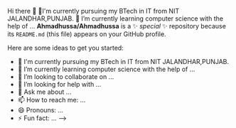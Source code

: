 Hi there 👋
🔭I'm currently pursuing my BTech in IT from NIT JALANDHAR,PUNJAB.
🌱 I’m currently learning computer science with the help of ...
**Ahmadhussa/Ahmadhussa** is a ✨ _special_ ✨ repository because its `README.md` (this file) appears on your GitHub profile.

Here are some ideas to get you started:

- 🔭 I'm currently pursuing my BTech in IT from NIT JALANDHAR,PUNJAB.
- 🌱 I’m currently learning computer science with the help of ...
- 👯 I’m looking to collaborate on ...
- 🤔 I’m looking for help with ...
- 💬 Ask me about ...
- 📫 How to reach me: ...
- 😄 Pronouns: ...
- ⚡ Fun fact: ...
-->
